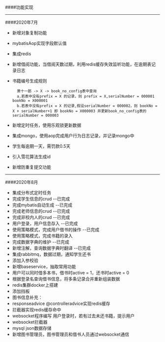####功能实现

---
####2020年7月
    
- 新增对象复制功能
- mybatisAop实现字段默认值
- 集成redis
- 新增借阅功能，当借阅天数过期，利用redis缓存失效监听功能，在逾期表记录日志
- 书籍编号生成规则
    
        萧十一郎 -> X -> book_no_config表中查询
        a.若表中没有prefix = X 的记录，则 prefix = X,serialNumber = 000001 bookNo = X000001
        b.若表中没有prefix = X 的记录,假设serialNumber = 000002，则 bookNo = X + serialNumber+1 即 bookNo = X000003 并更新book_no_config表的serialNumber = 000003
        
- 新增定时任务，使用乐观锁更新数据
- 集成mongo，使用aop完成用户行为日志记录，并记录mongo中
- 学生每逾期一天，需罚款0.5天
- 引入雪花算法生成id
- 新增防重复提交功能

---

####2020年8月
    
- 集成分布式定时任务
- 完成学生信息的crud --已完成
- 完成mybatis自动生成 --已完成
- 完成老师信息的crud --已完成
- 完成非校内人的crud --已完成
- 用户登录，用户信息存入 --已完成
- 使用策略模式，完成用户借书的操作 --已完成
- 使用策略模式，完成书籍的录入
- 完成数据字典的维护 --已完成
- 新增注解，查询数据字典时翻译 --已完成 
- 集成rabbitmq，数据过期，通知学生还书
- 添加入参校验
- 新增baseservice，抽取常用功能
- 用户可以同时借多本书，借书时active = 1，还书时active = 0
- 根据登录名查询借书信息，将多条记录合并重新组装数据
- redis集群docker上搭建
- 添加挡板
- 图书信息补充：
- responseadvice @controlleradvice实现redis缓存
- 拦截器实现redis缓存命中
- websocket程序编写 用户登录时，若有过去未还书籍，提示用户
- websocket拦截器
- mysql json数据存储
- 新增图书管理员，图书管理员和借书人员通过websocket通信
